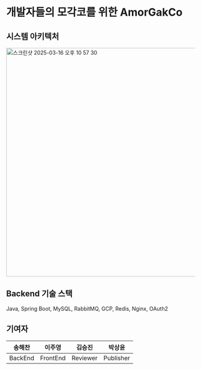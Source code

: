 # 개발자들의 모각코를 위한 AmorGakCo

## 시스템 아키텍처
<img width="609" alt="스크린샷 2025-03-16 오후 10 57 30" src="https://github.com/user-attachments/assets/ee1c0714-810f-4279-8712-adf000fa0211" />

## Backend 기술 스택
Java, Spring Boot, MySQL, RabbitMQ, GCP, Redis, Nginx, OAuth2

## 기여자
|송해찬|이주영|김승진|박상윤|
|:----:|:----:|:----:|:----:|
|BackEnd|FrontEnd|Reviewer|Publisher|
